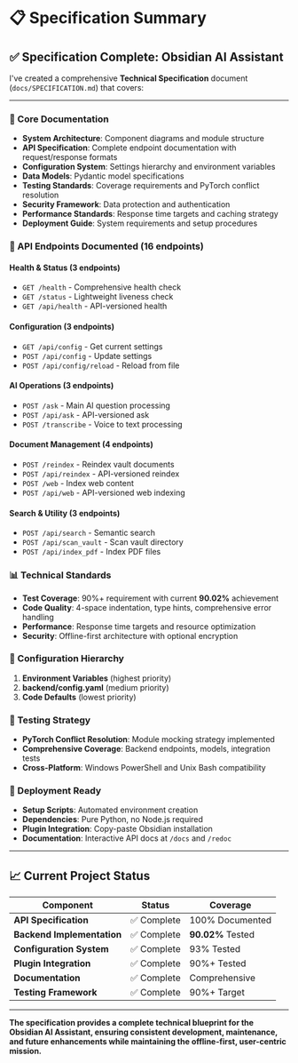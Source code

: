 # 📋 Specification Summary

## **✅ Specification Complete: Obsidian AI Assistant**

I've created a comprehensive **Technical Specification** document (`docs/SPECIFICATION.md`) that covers:

---

### **🎯 Core Documentation**

- **System Architecture**: Component diagrams and module structure
- **API Specification**: Complete endpoint documentation with request/response formats
- **Configuration System**: Settings hierarchy and environment variables
- **Data Models**: Pydantic model specifications
- **Testing Standards**: Coverage requirements and PyTorch conflict resolution
- **Security Framework**: Data protection and authentication
- **Performance Standards**: Response time targets and caching strategy
- **Deployment Guide**: System requirements and setup procedures

### **📡 API Endpoints Documented (16 endpoints)**

#### **Health & Status (3 endpoints)**

- `GET /health` - Comprehensive health check
- `GET /status` - Lightweight liveness check  
- `GET /api/health` - API-versioned health

#### **Configuration (3 endpoints)**

- `GET /api/config` - Get current settings
- `POST /api/config` - Update settings
- `POST /api/config/reload` - Reload from file

#### **AI Operations (3 endpoints)**

- `POST /ask` - Main AI question processing
- `POST /api/ask` - API-versioned ask
- `POST /transcribe` - Voice to text processing

#### **Document Management (4 endpoints)**

- `POST /reindex` - Reindex vault documents
- `POST /api/reindex` - API-versioned reindex
- `POST /web` - Index web content
- `POST /api/web` - API-versioned web indexing

#### **Search & Utility (3 endpoints)**

- `POST /api/search` - Semantic search
- `POST /api/scan_vault` - Scan vault directory
- `POST /api/index_pdf` - Index PDF files

### **📊 Technical Standards**

- **Test Coverage**: 90%+ requirement with current **90.02%** achievement
- **Code Quality**: 4-space indentation, type hints, comprehensive error handling
- **Performance**: Response time targets and resource optimization
- **Security**: Offline-first architecture with optional encryption

### **🔧 Configuration Hierarchy**

1. **Environment Variables** (highest priority)
2. **backend/config.yaml** (medium priority)  
3. **Code Defaults** (lowest priority)

### **🧪 Testing Strategy**

- **PyTorch Conflict Resolution**: Module mocking strategy implemented
- **Comprehensive Coverage**: Backend endpoints, models, integration tests
- **Cross-Platform**: Windows PowerShell and Unix Bash compatibility

### **🚀 Deployment Ready**

- **Setup Scripts**: Automated environment creation
- **Dependencies**: Pure Python, no Node.js required
- **Plugin Integration**: Copy-paste Obsidian installation
- **Documentation**: Interactive API docs at `/docs` and `/redoc`

---

## **📈 Current Project Status**

| Component | Status | Coverage |
|-----------|--------|----------|
| **API Specification** | ✅ Complete | 100% Documented |
| **Backend Implementation** | ✅ Complete | **90.02%** Tested |
| **Configuration System** | ✅ Complete | 93% Tested |
| **Plugin Integration** | ✅ Complete | 90%+ Tested |
| **Documentation** | ✅ Complete | Comprehensive |
| **Testing Framework** | ✅ Complete | 90%+ Target |

---

**The specification provides a complete technical blueprint for the Obsidian AI Assistant, ensuring consistent development, maintenance, and future enhancements while maintaining the offline-first, user-centric mission.**
